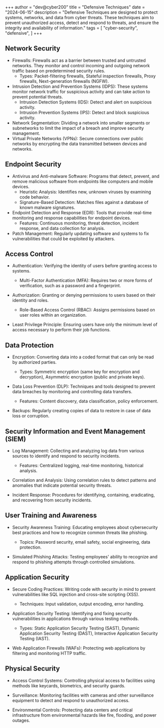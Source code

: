 +++
author = "dev@cyber200"
title = "Defensive Techniques"
date = "2024-06-15"
description = "Defensive Techniques are designed to protect systems, networks, and data from cyber threats. These techniques aim to prevent unauthorized access, detect and respond to threats, and ensure the integrity and availability of information."
tags = [
    "cyber-security",
    "defensive",
]
+++


## Network Security
- Firewalls: Firewalls act as a barrier between trusted and untrusted networks. They monitor and control incoming and outgoing network traffic based on predetermined security rules.
    - Types: Packet-filtering firewalls, Stateful inspection firewalls, Proxy firewalls, Next-generation firewalls (NGFW).
- Intrusion Detection and Prevention Systems (IDPS): These systems monitor network traffic for suspicious activity and can take action to prevent potential threats.
    - Intrusion Detection Systems (IDS): Detect and alert on suspicious activity.
    - Intrusion Prevention Systems (IPS): Detect and block suspicious activity.
- Network Segmentation: Dividing a network into smaller segments or subnetworks to limit the impact of a breach and improve security management.
- Virtual Private Networks (VPNs): Secure connections over public networks by encrypting the data transmitted between devices and networks.

## Endpoint Security
- Antivirus and Anti-malware Software: Programs that detect, prevent, and remove malicious software from endpoints like computers and mobile devices.
    - Heuristic Analysis: Identifies new, unknown viruses by examining code behavior.
    - Signature-Based Detection: Matches files against a database of known malware signatures.
- Endpoint Detection and Response (EDR): Tools that provide real-time monitoring and response capabilities for endpoint devices.
    - Features: Continuous monitoring, threat detection, incident response, and data collection for analysis.
- Patch Management: Regularly updating software and systems to fix vulnerabilities that could be exploited by attackers.

## Access Control
- Authentication: Verifying the identity of users before granting access to systems.
    - Multi-Factor Authentication (MFA): Requires two or more forms of verification, such as a password and a fingerprint.

- Authorization: Granting or denying permissions to users based on their identity and roles.
    - Role-Based Access Control (RBAC): Assigns permissions based on user roles within an organization.

- Least Privilege Principle: Ensuring users have only the minimum level of access necessary to perform their job functions.

## Data Protection
- Encryption: Converting data into a coded format that can only be read by authorized parties.

    - Types: Symmetric encryption (same key for encryption and decryption), Asymmetric encryption (public and private keys).
- Data Loss Prevention (DLP): Techniques and tools designed to prevent data breaches by monitoring and controlling data transfers.
    - Features: Content discovery, data classification, policy enforcement.
- Backups: Regularly creating copies of data to restore in case of data loss or corruption.

## Security Information and Event Management (SIEM)
- Log Management: Collecting and analyzing log data from various sources to identify and respond to security incidents.
    - Features: Centralized logging, real-time monitoring, historical analysis.

- Correlation and Analysis: Using correlation rules to detect patterns and anomalies that indicate potential security threats.

- Incident Response: Procedures for identifying, containing, eradicating, and recovering from security incidents.

## User Training and Awareness
- Security Awareness Training: Educating employees about cybersecurity best practices and how to recognize common threats like phishing.
    - Topics: Password security, email safety, social engineering, data protection.

- Simulated Phishing Attacks: Testing employees' ability to recognize and respond to phishing attempts through controlled simulations.

## Application Security
- Secure Coding Practices: Writing code with security in mind to prevent vulnerabilities like SQL injection and cross-site scripting (XSS).
    - Techniques: Input validation, output encoding, error handling.

- Application Security Testing: Identifying and fixing security vulnerabilities in applications through various testing methods.
    - Types: Static Application Security Testing (SAST), Dynamic Application Security Testing (DAST), Interactive Application Security Testing (IAST).
- Web Application Firewalls (WAFs): Protecting web applications by filtering and monitoring HTTP traffic.

## Physical Security
- Access Control Systems: Controlling physical access to facilities using methods like keycards, biometrics, and security guards.

- Surveillance: Monitoring facilities with cameras and other surveillance equipment to detect and respond to unauthorized access.

- Environmental Controls: Protecting data centers and critical infrastructure from environmental hazards like fire, flooding, and power outages.







